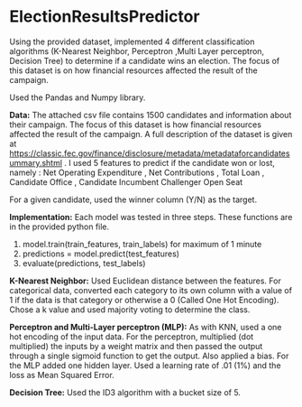 # ElectionResultsPredictor
Using the provided dataset, implemented 4 different classification algorithms (K-Nearest Neighbor, Perceptron ,Multi Layer perceptron, Decision Tree) to determine if a candidate wins an election. The focus of this dataset is on how financial resources affected the result of the campaign.

Used the Pandas and Numpy library.

<b>Data:</b>
The attached csv file contains 1500 candidates and information about their campaign. The focus of this dataset is how financial resources affected the result of the campaign. A full description of the dataset is given at <a> https://classic.fec.gov/finance/disclosure/metadata/metadataforcandidatesummary.shtml </a>. I used 5 features to predict if the candidate won or lost, namely : Net Operating Expenditure , Net Contributions , Total Loan , Candidate Office ,
Candidate Incumbent Challenger Open Seat

For a given candidate, used the winner column (Y/N) as the target.

<b>Implementation:</b>
Each model was tested in three steps. These functions are in the provided python file.
1. model.train(train_features, train_labels) for maximum of 1 minute
2. predictions = model.predict(test_features)
3. evaluate(predictions, test_labels)

<b>K-Nearest Neighbor:</b>
Used Euclidean distance between the features. For categorical data, converted each category to
its own column with a value of 1 if the data is that category or otherwise a 0 (Called One Hot
Encoding). Chose a k value and used majority voting to determine the class.

<b>Perceptron and Multi-Layer perceptron (MLP):</b>
As with KNN, used a one hot encoding of the input data. For the perceptron, multiplied (dot
multiplied) the inputs by a weight matrix and then passed the output through a single sigmoid
function to get the output. Also applied a bias. For the MLP added one hidden layer. Used a
learning rate of .01 (1%) and the loss as Mean Squared Error.

<b>Decision Tree:</b>
Used the ID3 algorithm with a bucket size of 5.
